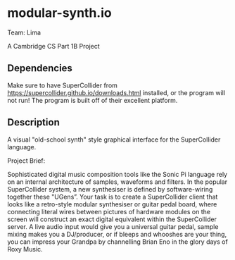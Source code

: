 # modular-synth.io
Team: Lima 

A Cambridge CS Part 1B Project

## Dependencies
Make sure to have SuperCollider from https://supercollider.github.io/downloads.html installed, or the program will not run! The program is built off of their excellent platform.

## Description
A visual "old-school synth" style graphical interface for the SuperCollider language.

Project Brief:

Sophisticated digital music composition tools like the Sonic Pi language rely on an internal architecture of samples, waveforms and filters. In the popular SuperCollider system, a new synthesiser is defined by software-wiring together these "UGens”. Your task is to create a SuperCollider client that looks like a retro-style modular synthesiser or guitar pedal board, where connecting literal wires between pictures of hardware modules on the screen will construct an exact digital equivalent within the SuperCollider server. A live audio input would give you a universal guitar pedal, sample mixing makes you a DJ/producer, or if bleeps and whooshes are your thing, you can impress your Grandpa by channelling Brian Eno in the glory days of Roxy Music. 
